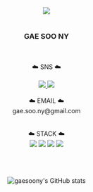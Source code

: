 


<div align="center"> 
  
  <img src="https://capsule-render.vercel.app/api?type=soft&color=00bfff&height=200&section=header&text=☁️%Welcome%☁️&fontSize=40&fontColor=ffffff" />
  <br>
  <br>
   <h3> GAE SOO NY</h3>  
  <br>
  <br>
  <div> ☁️ SNS ☁️</div>  
  <br>
  <a href="https://yielding-botany-b69.notion.site/STUDY-600521af1e3345839f33550162898c50" target="_blank">
    <img src="https://img.shields.io/badge/STUDY-000000?style=flat-square&logo=notion&logoColor=white"/>
  </a> 
  <a href="https://www.instagram.com/gae.soo.ny/" target="_blank">
    <img src="https://img.shields.io/badge/INSTA-E4405F?style=flat-square&logo=Instagram&logoColor=white"/>
  </a> 
  
  <br>
  <br>
   <div> ☁️ EMAIL ☁️</div>  
   <div> gae.soo.ny@gmail.com</div>  
  
  <br>
  <br>
   <div> ☁️ STACK ☁️</div>  
   <img src="https://img.shields.io/badge/JAVA-blueviolet?style=for-the-badge&logo=java&logoColor=white">
   <img src="https://img.shields.io/badge/SPRING-green?style=for-the-badge&logo=SPRING&logoColor=white">
   <img src="https://img.shields.io/badge/ORACLE-red?style=for-the-badge&logo=oracle&logoColor=white">
   <img src="https://img.shields.io/badge/JAVA SCRIPT-yellow?style=for-the-badge&logo=javascript&logoColor=white">
  
  
  <br>
  <br>
  <br>
  <br>
  
  ![gaesoony's GitHub stats](https://github-readme-stats.vercel.app/api?username=gaesoony&show_icons=true&theme=radical)
  
</div>



